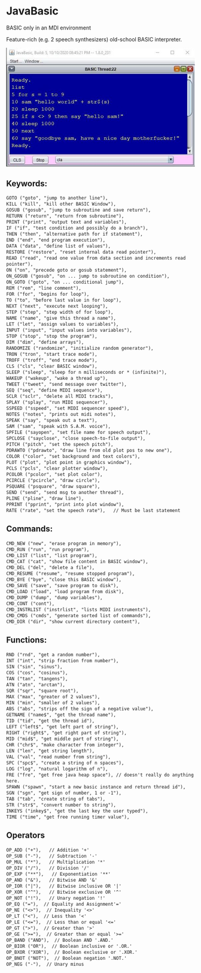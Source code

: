# JavaBasic
BASIC only in an MDI environment

Feature-rich (e.g. 2 speech synthesizers) old-school BASIC interpreter.

![Alt text](javabasic.jpg?raw=true "Title")

Keywords:
--------
    GOTO ("goto", "jump to another line"),
    KILL ("kill", "kill other BASIC Window"),
    GOSUB ("gosub", "jump to subroutine and save return"),
    RETURN ("return", "return from subroutine"),
    PRINT ("print", "output text and variables"),
    IF ("if", "test condition and possibly do a branch"),
    THEN ("then", "alternative path for if statement"),
    END ("end", "end program execution"),
    DATA ("data", "define list of values"),
    RESTORE ("restore", "reset internal data read pointer"),
    READ ("read", "read one value from data section and increments read pointer"),
    ON ("on", "precede goto or gosub statement"),
    ON_GOSUB ("gosub", "on ... jump to subroutine on condition"),
    ON_GOTO ("goto", "on ... conditional jump"),
    REM ("rem", "line comment"),
    FOR ("for", "begins for loop"),
    TO ("to", "before last value in for loop"),
    NEXT ("next", "execute next looping"),
    STEP ("step", "step width of for loop"),
    NAME ("name", "give this thread a name"),
    LET ("let", "assign values to variables"),
    INPUT ("input", "input values into variables"),
    STOP ("stop", "stop the program"),
    DIM ("dim", "define arrays"),
    RANDOMIZE ("randomize", "initialize random generator"),
    TRON ("tron", "start trace mode"),
    TROFF ("troff", "end trace mode"),
    CLS ("cls", "clear BASIC window"),
    SLEEP ("sleep", "sleep for n milliseconds or * (infinite)"),
    WAKEUP ("wakeup", "wake a thread up"),
    TWEET ("tweet", "send message over twitter"),
    SEQ ("seq", "define MIDI sequence"),
    SCLR ("sclr", "delete all MIDI tracks"),
    SPLAY ("splay", "run MIDI sequencer"),
    SSPEED ("sspeed", "set MIDI sequencer speed"),
    NOTES ("notes", "prints out midi notes"),
    SPEAK ("say", "speak out a text"),
    SAM ("sam", "speak with S.A.M. voice"),
    SPFILE ("sayopen", "set file name for speech output"),
    SPCLOSE ("sayclose", "close speech-to-file output"),
    PITCH ("pitch", "set the speech pitch"),
    PDRAWTO ("pdrawto", "draw line from old plot pos to new one"),
    COLOR ("color", "set background and text colors"),
    PLOT ("plot", "plot point in graphics window"),
    PCLS ("pcls", "clear plotter window"),
    PCOLOR ("pcolor", "set plot color"),
    PCIRCLE ("pcircle", "draw circle"),
    PSQUARE ("psquare", "draw square"),
    SEND ("send", "send msg to another thread"),
    PLINE ("pline", "draw line"),
    PPRINT ("pprint", "print into plot window"),
    RATE ("rate", "set the speech rate"),   // Must be last statement

Commands:
---------
    CMD_NEW ("new", "erase program in memory"),
    CMD_RUN ("run", "run program"),
    CMD_LIST ("list", "list program"),
    CMD_CAT ("cat", "show file content in BASIC window"),
    CMD_DEL ("del", "delete a file"),
    CMD_RESUME ("resume", "resume stopped program"),
    CMD_BYE ("bye", "close this BASIC window"),
    CMD_SAVE ("save", "save program to disk"),
    CMD_LOAD ("load", "load program from disk"),
    CMD_DUMP ("dump", "dump variables"),
    CMD_CONT ("cont"),
    CMD_INSTRLIST ("instrlist", "lists MIDI instruments"),
    CMD_CMDS ("cmds", "generate sorted list of commands"),
    CMD_DIR ("dir", "show current directory content"),

Functions:
----------
    RND ("rnd", "get a random number"),
    INT ("int", "strip fraction from number"),
    SIN ("sin", "sinus"),
    COS ("cos", "cosinus"),
    TAN ("tan", "tangens"),
    ATN ("atn", "arctan"),
    SQR ("sqr", "square root"),
    MAX ("max", "greater of 2 values"),
    MIN ("min", "smaller of 2 values"),
    ABS ("abs", "strips off the sign of a negative value"),
    GETNAME ("name$", "get the thread name"),
    TID ("tid", "get the thread id"),
    LEFT ("left$", "get left part of string"),
    RIGHT ("right$", "get right part of string"),
    MID ("mid$", "get middle part of string"),
    CHR ("chr$", "make character from integer"),
    LEN ("len", "get string length"),
    VAL ("val", "read number from string"),
    SPC ("spc$", "create a string of n spaces"),
    LOG ("log", "natural logarithm of n"),
    FRE ("fre", "get free java heap space"), // doesn't really do anything here.
    SPAWN ("spawn", "start a new basic instance and return thread id"),
    SGN ("sgn", "get sign of number, 1 or -1"),
    TAB ("tab", "create string of tabs"),
    STR ("str$", "convert number to string"),
    INKEYS ("inkey$", "get the last key the user typed"),
    TIME ("time", "get free running timer value"),

Operators
---------
    OP_ADD ("+"),   // Addition '+'
    OP_SUB ("-"),   // Subtraction '-'
    OP_MUL ("*"),   // Multiplication '*'
    OP_DIV ("/"),   // Division '/'
    OP_EXP ("**"),   // Exponentiation '**'
    OP_AND ("&"),   // Bitwise AND '&'
    OP_IOR ("|"),   // Bitwise inclusive OR '|'
    OP_XOR ("^"),   // Bitwise exclusive OR '^'
    OP_NOT ("!"),   // Unary negation '!'
    OP_EQ ("="),  // Equality and Assignment'='
    OP_NE ("<>"),  // Inequality '<>'
    OP_LT ("<"),  // Less than '<'
    OP_LE ("<="),  // Less than or equal '<='
    OP_GT (">"),  // Greater than '>'
    OP_GE (">="),  // Greater than or equal '>='
    OP_BAND ("AND"),  // Boolean AND '.AND.'
    OP_BIOR ("OR"),  // Boolean inclusive or '.OR.'
    OP_BXOR ("XOR"),  // Boolean exclusive or '.XOR.'
    OP_BNOT ("NOT"),  // Boolean negation '.NOT.'
    OP_NEG ("-"),  // Unary minus
